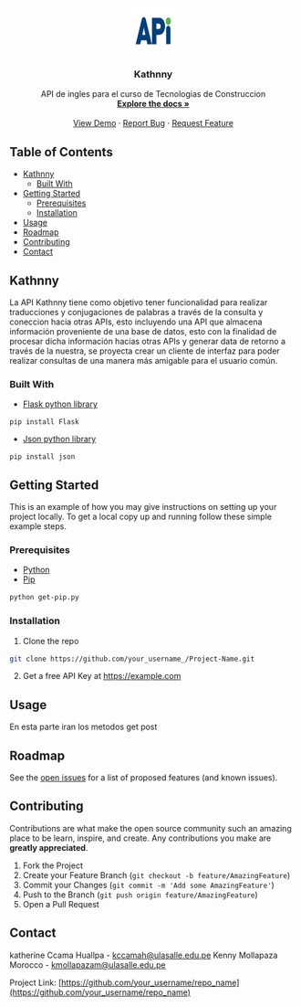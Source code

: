 <!--
*** Thanks for checking out this README Template. If you have a suggestion that would
*** make this better, please fork the repo and create a pull request or simply open
*** an issue with the tag "enhancement".
*** Thanks again! Now go create something AMAZING! :D
-->





<!-- PROJECT SHIELDS -->
<!--
*** I'm using markdown "reference style" links for readability.
*** Reference links are enclosed in brackets [ ] instead of parentheses ( ).
*** See the bottom of this document for the declaration of the reference variables
*** for contributors-url, forks-url, etc. This is an optional, concise syntax you may use.
*** https://www.markdownguide.org/basic-syntax/#reference-style-links

[![Contributors][contributors-shield]][contributors-url]
[![Forks][forks-shield]][forks-url]
[![Stargazers][stars-shield]][stars-url]
[![Issues][issues-shield]][issues-url]
-->


<!-- PROJECT LOGO -->
<br />
<p align="center">
  <a href="https://github.com/kenny181920/TecnologiasConstruccion/tree/master/Proyecto%20Kathnny">
    <img src="Imagenes/logo.png" alt="Logo" width="80" height="80">
  </a>

  <h3 align="center">Kathnny</h3>

  <p align="center">
    API de ingles para el curso de Tecnologias de Construccion
    <br />
    <a href="https://github.com/kenny181920/TecnologiasConstruccion/tree/master/Proyecto%20Kathnny"><strong>Explore the docs »</strong></a>
    <br />
    <br />
    <a href="https://github.com/kenny181920/TecnologiasConstruccion/tree/master/Proyecto%20Kathnny">View Demo</a>
    ·
    <a href="https://github.com/kenny181920/TecnologiasConstruccion/issues">Report Bug</a>
    ·
    <a href="https://github.com/kenny181920/TecnologiasConstruccion/issues">Request Feature</a>
  </p>
</p>



<!-- TABLE OF CONTENTS -->
## Table of Contents

* [Kathnny](#about-the-project)
  * [Built With](#built-with)
* [Getting Started](#getting-started)
  * [Prerequisites](#prerequisites)
  * [Installation](#installation)
* [Usage](#usage)
* [Roadmap](#roadmap)
* [Contributing](#contributing)
* [Contact](#contact)



<!-- ABOUT THE PROJECT -->
## Kathnny

<!--[![Product Name Screen Shot][product-screenshot]](https://example.com)-->

La API Kathnny tiene como objetivo tener funcionalidad para realizar traducciones y conjugaciones de palabras a través de la consulta y coneccion hacia otras APIs, esto incluyendo una API que almacena información proveniente de una base de datos, esto con la finalidad de procesar dicha información hacias otras APIs y generar data de retorno a través de la nuestra, se proyecta crear un cliente de interfaz para poder realizar consultas de una manera más amigable para el usuario común.

### Built With
* [Flask python library](https://pypi.org/project/Flask/)
```
pip install Flask
```
* [Json python library](https://pypi.org/project/json5/)
```
pip install json
```


<!-- GETTING STARTED -->
## Getting Started

This is an example of how you may give instructions on setting up your project locally.
To get a local copy up and running follow these simple example steps.

### Prerequisites

* [Python](https://www.python.org/)
* [Pip](https://pypi.org/project/pip/)
```sh
python get-pip.py
```

### Installation

1. Clone the repo
```sh
git clone https://github.com/your_username_/Project-Name.git
```
2. Get a free API Key at https://example.com

<!-- USAGE EXAMPLES -->
## Usage

En esta parte iran los metodos get post



<!-- ROADMAP -->
## Roadmap

See the [open issues](https://github.com/othneildrew/Best-README-Template/issues) for a list of proposed features (and known issues).



<!-- CONTRIBUTING -->
## Contributing

Contributions are what make the open source community such an amazing place to be learn, inspire, and create. Any contributions you make are **greatly appreciated**.

1. Fork the Project
2. Create your Feature Branch (`git checkout -b feature/AmazingFeature`)
3. Commit your Changes (`git commit -m 'Add some AmazingFeature'`)
4. Push to the Branch (`git push origin feature/AmazingFeature`)
5. Open a Pull Request



<!-- CONTACT -->
## Contact

katherine Ccama Huallpa - kccamah@ulasalle.edu.pe
Kenny Mollapaza Morocco - kmollapazam@ulasalle.edu.pe

Project Link: [https://github.com/your_username/repo_name](https://github.com/your_username/repo_name)



<!-- MARKDOWN LINKS & IMAGES -->
<!-- https://www.markdownguide.org/basic-syntax/#reference-style-links -->
[contributors-shield]: https://img.shields.io/github/contributors/othneildrew/Best-README-Template.svg?style=flat-square
[contributors-url]: https://github.com/kenny181920/TecnologiasConstruccion/contributors
[forks-shield]: https://img.shields.io/github/forks/othneildrew/Best-README-Template.svg?style=flat-square
[forks-url]: https://github.com/kenny181920/TecnologiasConstruccion/members
[stars-shield]: https://img.shields.io/github/stars/othneildrew/Best-README-Template.svg?style=flat-square
[stars-url]: https://github.com/kenny181920/TecnologiasConstruccion/stargazers
[issues-shield]: https://img.shields.io/github/issues/othneildrew/Best-README-Template.svg?style=flat-square
[issues-url]: https://github.com/kenny181920/TecnologiasConstruccion/issues
[product-screenshot]: images/screenshot.png